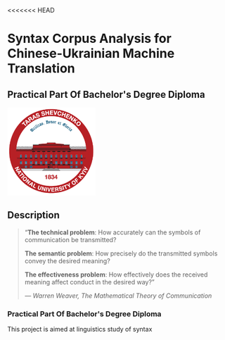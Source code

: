 <<<<<<< HEAD

# Syntax Corpus Analysis for Chinese-Ukrainian Machine Translation

## Practical Part Of Bachelor's Degree Diploma

<picture>

  <source media="(prefers-color-scheme: dark)" srcset="/Users/anastasiiaburda/Desktop/syntax-corpus-analysis-uk-zh/renknu_logo.png">
  <source media="(prefers-color-scheme: light)" srcset="/Users/anastasiiaburda/Desktop/syntax-corpus-analysis-uk-zh/renknu_logo.png">
  <img alt="Shows an illustrated sun in light mode and a moon with stars in dark mode." src="renknu_logo.png">
</picture>

## Description

> “**The technical problem**: How accurately can the symbols of communication be transmitted?
>
> **The semantic problem**: How precisely do the transmitted symbols convey the desired meaning?
>
> **The effectiveness problem**: How effectively does the received meaning affect conduct in the desired way?”
>
> _— Warren Weaver, The Mathematical Theory of Communication_

### Practical Part Of Bachelor's Degree Diploma

>

This project is aimed at linguistics study of syntax
